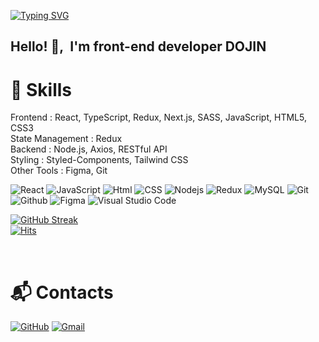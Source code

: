 <a href="https://git.io/typing-svg"><img src="https://readme-typing-svg.demolab.com?font=Open+Sans&pause=1000&color=F7DF1E&width=435&lines=Welcome+to+GitHub+of+Front-end+Developer+" alt="Typing SVG" /></a>

<h2> Hello! 👋,&nbsp I'm front-end developer DOJIN</h2>

<h1>🔧 Skills</h1>
Frontend :  React, TypeScript, Redux, Next.js, SASS, JavaScript, HTML5, CSS3<br>
State Management :  Redux<br>
Backend :  Node.js, Axios, RESTful API<br>
Styling :  Styled-Components, Tailwind CSS<br>
Other Tools :  Figma, Git



![React](https://img.shields.io/badge/react-61DAFB?style=for-the-badge&logo=react&logoColor=white)
![JavaScript](https://img.shields.io/badge/javascript-F7DF1E?style=for-the-badge&logo=javascript&logoColor=white)
![Html](https://img.shields.io/badge/html5-764ABC?style=for-the-badge&logo=html5&logoColor=white)
![CSS](https://img.shields.io/badge/css-663399?style=for-the-badge&logo=css&logoColor=white)
![Nodejs](https://img.shields.io/badge/nodedotjs-5FA04E?style=for-the-badge&logo=nodedotjs&logoColor=white)
![Redux](https://img.shields.io/badge/redux-5FA04E?style=for-the-badge&logo=redux&logoColor=white)
![MySQL](https://img.shields.io/badge/mysql-4479A1?style=for-the-badge&logo=mysql&logoColor=white)
![Git](https://img.shields.io/badge/Git-F05032.svg?&style=for-the-badge&logo=Git&logoColor=white)
![Github](https://img.shields.io/badge/github-181717?style=for-the-badge&logo=github&logoColor=white)
![Figma](https://img.shields.io/badge/figma-F24E1E?style=for-the-badge&logo=figma&logoColor=white)
![Visual Studio Code](https://img.shields.io/badge/Visual%20Studio%20Code-007ACC.svg?&style=for-the-badge&logo=Visual%20Studio%20Code&logoColor=white)


[![GitHub Streak](https://github-readme-streak-stats.herokuapp.com/?user=dodosdev&theme=tokyonight)](https://git.io/streak-stats)    
[![Hits](https://hits.seeyoufarm.com/api/count/incr/badge.svg?url=https%3A%2F%2Fgithub.com%2Fdkssud8150%2F&count_bg=%232AB4E5D6&title_bg=%23555555&icon=&icon_color=%23E7E7E7&title=views&edge_flat=false)](https://hits.seeyoufarm.com)

<br>

# :mailbox_with_mail: Contacts
[![GitHub](http://img.shields.io/badge/-GitHub-black?style=flat-square&logo=github&link=[https://github.com/dodosdev)](https://github.com/dodosdev/)
[![Gmail](https://img.shields.io/badge/Gmail-d14836?style=flat-square&logo=Gmail&logoColor=white&link=mailto:dodosdev@gmail.com)](mailto:dodosdev@gmail.com)
<!--https://soo-vely-dev.tistory.com/159-->
